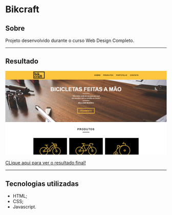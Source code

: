# Bikcraft

## Sobre

Projeto desenvolvido durante o curso Web Design Completo.

---

## Resultado

![Resultado](./img/result.png)

[CLique aqui para ver o resultado final!](https://wellsantoss.github.io/projetos-origamid/bikcraft/index.html)

---

## Tecnologias utilizadas

- HTML;
- CSS;
- Javascript.
